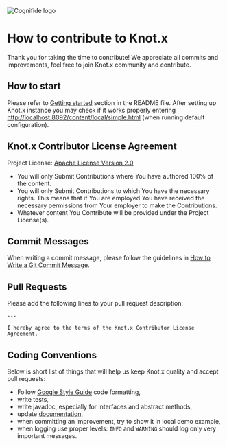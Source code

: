 ![Cognifide logo](http://cognifide.github.io/images/cognifide-logo.png)

# How to contribute to Knot.x
Thank you for taking the time to contribute!
We appreciate all commits and improvements, feel free to join Knot.x community and contribute.

## How to start
Please refer to [Getting started](https://github.com/Cognifide/knotx#getting-started) section in the README file.
After setting up Knot.x instance you may check if it works properly entering [http://localhost:8092/content/local/simple.html](http://localhost:8092/content/local/simple.html) (when running default configuration).

## Knot.x Contributor License Agreement
Project License: [Apache License Version 2.0](https://github.com/Cognifide/knotx/blob/master/LICENSE)
- You will only Submit Contributions where You have authored 100% of the content.
- You will only Submit Contributions to which You have the necessary rights. This means that if You are employed You have received the necessary permissions from Your employer to make the Contributions.
- Whatever content You Contribute will be provided under the Project License(s).

## Commit Messages
When writing a commit message, please follow the guidelines in [How to Write a Git Commit Message](http://chris.beams.io/posts/git-commit/).

## Pull Requests
Please add the following lines to your pull request description:

```
---

I hereby agree to the terms of the Knot.x Contributor License Agreement.
```

## Coding Conventions
Below is short list of things that will help us keep Knot.x quality and accept pull requests:
- Follow [Google Style Guide](https://github.com/google/styleguide) code formatting,
- write tests,
- write javadoc, especially for interfaces and abstract methods,
- update [documentation](https://github.com/Cognifide/knotx/blob/master/README.md),
- when committing an improvement, try to show it in local demo example,
- when logging use proper levels: `INFO` and `WARNING` should log only very important messages. 
